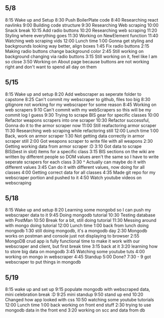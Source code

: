 ## 5/8
8:15 Wake up and Setup
8:30 Push BoilerPlate code
8:40 Researching react navlinks
9:00 Building code structure
9:30 Researching Web scraping
10:00 Snack break
10:15 Add radio buttons
10:20 Researching web scraping
11:20 Styling where everything goes
11:30 Working on NewElement function
11:40 Watching web scraping vids
12:00 Lunch time
1:00 Gonna get styling and backgrounds looking way better, align boxes
1:45 Fix radio buttons
2:15 Making radio buttons change background color
2:45 Still working on background changing via radio buttons
3:15 Still working on it, feel like I am so close
3:50 Working on About page because buttons are not working right and don't want to spend all day on them

## 5/15
8:15 Wake up and setup
8:20 Add webscraper as seperate folder to capstone
8:25 Can't commit my webscraper to github, files too big
8:30 gitignore not working for my webscraper for some reason
8:45 Working on web scrapers
9:10 Can't commit with my webScrapers so this will be my commit log I guess
9:30 Trying to scrape BIS gear for specific classes
10:00 Refactor weapons scrapers into one scraper
10:30 Refactor successful, Gonna do it to the armor scraper now
11:00 Still reafactoring armor scraper
11:30 Researching web scraping while refactoring still
12:00 Lunch time
1:00 Back, work on armor scraper 
1:30 Not getting data correctly in armor scraper still
2:00 Got weapons scraper to write file with all weapons
2:30 Getting working data from armor scraper :D
3:10 Got data to scrape BIS(best in slot) items for a specific class
3:15 BIS sections on the wiki are written by different people so DOM values aren't the same so I have to write seperate scrapers for each class
3:30 ^ Actually can maybe do it with different values
3:45 Can do it with different values, now doing for all classes
4:00 Getting correct data for all classes
4:35 Made git repo for my webscraper portion and pushed to it
4:50 Watch youtube videos on webscraping

## 5/18
8:15 Wake up and setup
8:20 Learning some mongobd so I can push my webscraper data to it
9:45 Doing mongodb tutorial
10:30 Testing database with PostMan
10:50 Break for a bit, still doing tutorial
11:30 Messing around with mongo doing tutorial
12:00 Lunch time
1:00 back from lunch doing mongodb
1:30 still doing mongodb, it's a mongodb day
2:30 Mongodb works on postman and console just not displaying to browser
2:55 MongoDB crud app is fully functional time to make it work with our webscraper and client, but first break time
3:15 back at it
3:20 learning how to store big data on mongodb
3:45 Watching some youtube tuts
4:00 working on mongo in webscraper
4:45 Standup
5:00 Done?
7:30 - 9 got webscraper to put things in mongodb

## 5/19
8:15 wake up and  set up
9:15 populate mongodb with webscraped data, mini celebration break :D
9:25 mini standup
9:50 stand up end
10:20 Changed how app looked with css
10:50 watching some youtube tutorials
12:00 Lunch time
1:00 back working on front end stuff
2:30 trying to use mongodb data in the front end
3:20 working on scc and data from db

